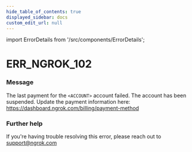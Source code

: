 ```yaml
---
hide_table_of_contents: true
displayed_sidebar: docs
custom_edit_url: null
---
```


import ErrorDetails from '/src/components/ErrorDetails';

# ERR_NGROK_102

### Message
The last payment for the `<ACCOUNT>` account failed.
The account has been suspended. Update the payment information here:
https://dashboard.ngrok.com/billing/payment-method

### Further help
If you're having trouble resolving this error, please reach out to [support@ngrok.com](mailto:support@ngrok.com?subject=Help%20with%20ERR_NGROK_102)

<ErrorDetails error='err_ngrok_102' />
